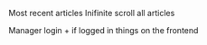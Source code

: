 Most recent articles
Inifinite scroll all articles

Manager login + if logged in things on the frontend
